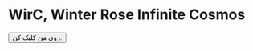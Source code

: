<!DOCTYPE html>
<html>
<body>

<h1>WirC,
Winter Rose Infinite Cosmos
</h1>

<button onclick="typeWriter()">روی من کلیک کن.</button>

<p id="demo"></p>

<script>
var i = 0;
var txt = 'Hello there. my name is Winter Rose and i am from former Persia. its a testing net website. ill be developing this page';
var speed = 50;

function typeWriter() {
  if (i < txt.length) {
    document.getElementById("demo").innerHTML += txt.charAt(i);
    i++;
    setTimeout(typeWriter, speed);
  }
}
</script>

</body>
</html>
